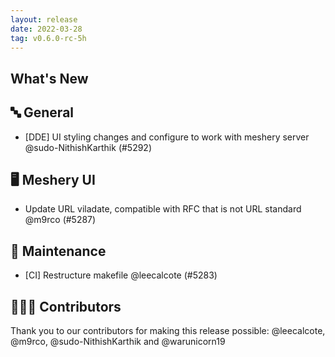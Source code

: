 ```yaml
---
layout: release
date: 2022-03-28
tag: v0.6.0-rc-5h
---
```


## What's New
## 🔤 General
- [DDE] UI styling changes and configure to work with meshery server @sudo-NithishKarthik (#5292)

## 🖥 Meshery UI

- Update URL viladate, compatible with RFC that is not URL standard @m9rco (#5287)

## 🧰 Maintenance

- [CI] Restructure makefile @leecalcote (#5283)

## 👨🏽‍💻 Contributors

Thank you to our contributors for making this release possible:
@leecalcote, @m9rco, @sudo-NithishKarthik and @warunicorn19
